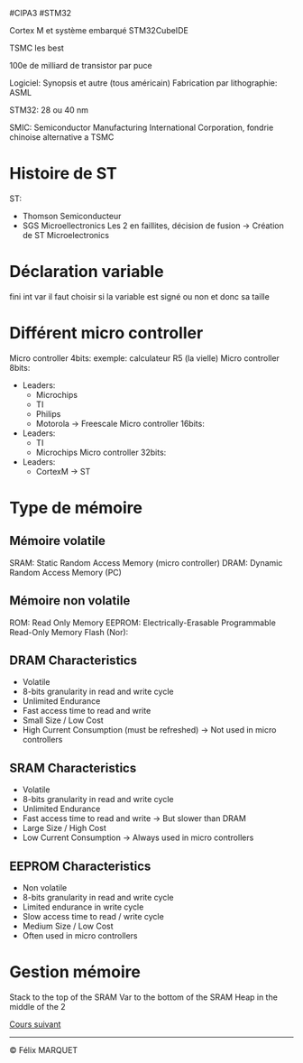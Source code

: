 #CIPA3 #STM32

Cortex M et système embarqué
STM32CubeIDE

TSMC les best 

100e de milliard de transistor par puce

Logiciel: Synopsis et autre (tous américain)
Fabrication par lithographie: ASML

STM32: 28 ou 40 nm

SMIC: Semiconductor Manufacturing International Corporation, fondrie chinoise alternative a TSMC

# Histoire de ST
ST:
- Thomson Semiconducteur
- SGS Microellectronics
Les 2 en faillites, décision de fusion -> Création de ST Microelectronics

# Déclaration variable
fini int var
il faut choisir si la variable est signé ou non et donc sa taille

# Différent micro controller
Micro controller 4bits: exemple: calculateur R5 (la vielle)
Micro controller 8bits: 
- Leaders:
	- Microchips
	- TI
	- Philips
	- Motorola -> Freescale
Micro controller 16bits:
- Leaders:
	- TI
	- Microchips
Micro controller 32bits:
- Leaders:
	- CortexM -> ST

# Type de mémoire
## Mémoire volatile
SRAM: Static Random Access Memory (micro controller)
DRAM: Dynamic Random Access Memory (PC)
## Mémoire non volatile
ROM: Read Only Memory
EEPROM: Electrically-Erasable Programmable Read-Only Memory
Flash (Nor):

## DRAM Characteristics
- Volatile
- 8-bits granularity in read and write cycle
- Unlimited Endurance
- Fast access time to read and write
- Small Size / Low Cost
- High Current Consumption (must be refreshed) -> Not used in micro controllers

## SRAM Characteristics
- Volatile
- 8-bits granularity in read and write cycle
- Unlimited Endurance
- Fast access time to read and write -> But slower than DRAM
- Large Size / High Cost
- Low Current Consumption -> Always used in micro controllers
## EEPROM Characteristics
- Non volatile
- 8-bits granularity in read and write cycle
- Limited endurance in write cycle
- Slow access time to read / write cycle
- Medium Size / Low Cost
- Often used in micro controllers
# Gestion mémoire
Stack to the top of the SRAM
Var to the bottom of the SRAM
Heap in the middle of the 2

[Cours suivant](STM32%20Cours%202.md)

---
&copy; Félix MARQUET